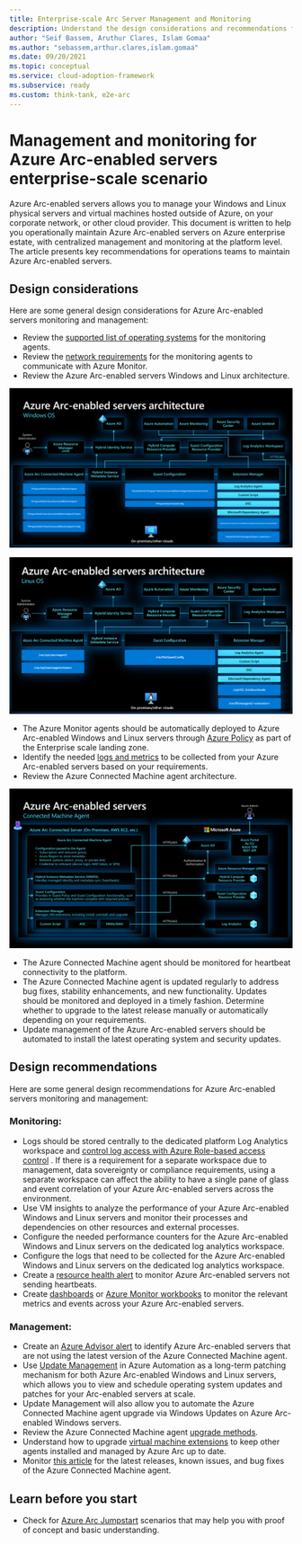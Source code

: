 ```yaml
---
title: Enterprise-scale Arc Server Management and Monitoring
description: Understand the design considerations and recommendations for management and monitoring of Arc-enabled servers
author: "Seif Bassem, Aruthur Clares, Islam Gomaa"
ms.author: "sebassem,arthur.clares,islam.gomaa"
ms.date: 09/20/2021
ms.topic: conceptual
ms.service: cloud-adoption-framework
ms.subservice: ready
ms.custom: think-tank, e2e-arc
---
```


# Management and monitoring for Azure Arc-enabled servers enterprise-scale scenario

Azure Arc-enabled servers allows you to manage your Windows and Linux physical servers and virtual machines hosted outside of Azure, on your corporate network, or other cloud provider.  This document is written to help you operationally maintain Azure Arc-enabled servers on Azure enterprise estate, with centralized management and monitoring at the platform level. The article presents key recommendations for operations teams to maintain Azure Arc-enabled servers.

## Design considerations

Here are some general design considerations for Azure Arc-enabled servers monitoring and management:

- Review the [supported list of operating systems](https://docs.microsoft.com/en-us/azure/azure-monitor/agents/agents-overview#supported-operating-systems) for the monitoring agents.
- Review the [network requirements](https://docs.microsoft.com/en-us/azure/azure-monitor/agents/log-analytics-agent#network-requirements) for the monitoring agents to communicate with Azure Monitor.
- Review the Azure Arc-enabled servers Windows and Linux architecture.

![Azure Arc-enabled servers Windows architecture](../../_images/hybrid/Windows-architecture.png)

![Azure Arc-enabled servers Windows architecture](../../_images/hybrid/Linux-architecture.png)

- The Azure Monitor agents should be automatically deployed to Azure Arc-enabled Windows and Linux servers through [Azure Policy](https://docs.microsoft.com/en-us/azure/azure-monitor/deploy-scale) as part of the Enterprise scale landing zone.
- Identify the needed [logs and metrics](https://docs.microsoft.com/en-us/azure/azure-monitor/agents/agent-data-sources) to be collected from your Azure Arc-enabled servers based on your requirements.
- Review the Azure Connected Machine agent architecture.

![Azure connected machine agent architecture](../../_images/hybrid/Agent-architecture.png)

- The Azure Connected Machine agent should be monitored for heartbeat connectivity to the platform.
- The Azure Connected Machine agent is updated regularly to address bug fixes, stability enhancements, and new functionality. Updates should be monitored and deployed in a timely fashion. Determine whether to upgrade to the latest release manually or automatically depending on your requirements.
- Update management of the Azure Arc-enabled servers should be automated to install the latest operating system and security updates.

## Design recommendations

Here are some general design recommendations for Azure Arc-enabled servers monitoring and management:

### Monitoring:
- Logs should be stored centrally to the dedicated platform Log Analytics workspace and [control log access with Azure Role-based access control](https://docs.microsoft.com/en-us/azure/azure-monitor/platform/design-logs-deployment#access-control-overview) . If there is a requirement for a separate workspace due to management, data sovereignty or compliance requirements, using a separate workspace can affect the ability to have a single pane of glass and event correlation of your Azure Arc-enabled servers across the environment.
- Use VM insights to analyze the performance of your Azure Arc-enabled Windows and Linux servers and monitor their processes and dependencies on other resources and external processes.
- Configure the needed performance counters for the Azure Arc-enabled Windows and Linux servers on the dedicated log analytics workspace.
- Configure the logs that need to be collected for the Azure Arc-enabled Windows and Linux servers on the dedicated log analytics workspace.
- Create a [resource health alert](https://docs.microsoft.com/en-us/azure/azure-arc/servers/plan-at-scale-deployment#phase-3-manage-and-operate) to monitor Azure Arc-enabled servers not sending heartbeats.
- Create [dashboards](https://docs.microsoft.com/en-us/azure/azure-portal/azure-portal-dashboards) or [Azure Monitor workbooks](https://docs.microsoft.com/en-us/azure/azure-monitor/visualize/workbooks-overview) to monitor the relevant metrics and events across your Azure Arc-enabled servers.

### Management:
- Create an [Azure Advisor alert](https://docs.microsoft.com/en-us/azure/azure-arc/servers/plan-at-scale-deployment#phase-3-manage-and-operate) to identify Azure Arc-enabled servers that are not using the latest version of the Azure Connected Machine agent.
- Use [Update Management](https://docs.microsoft.com/en-us/azure/automation/update-management/overview) in Azure Automation as a long-term patching mechanism for both Azure Arc-enabled Windows and Linux servers, which allows you to view and schedule operating system updates and patches for your Arc-enabled servers at scale.
- Update Management will also allow you to automate the Azure Connected Machine agent upgrade via Windows Updates on Azure Arc-enabled Windows servers.
- Review the Azure Connected Machine agent [upgrade methods](https://docs.microsoft.com/en-us/azure/azure-arc/servers/manage-agent#upgrading-agent).
- Understand how to upgrade [virtual machine extensions](https://docs.microsoft.com/en-us/azure/azure-arc/servers/manage-vm-extensions) to keep other agents installed and managed by Azure Arc up to date.
- Monitor [this article](https://docs.microsoft.com/en-us/azure/azure-arc/servers/agent-release-notes) for the latest releases, known issues, and bug fixes of the Azure Connected Machine agent.

## Learn before you start

- Check for [Azure Arc Jumpstart](https://aka.ms/AzureArcJumpstart) scenarios that may help you with proof of concept and basic understanding.
